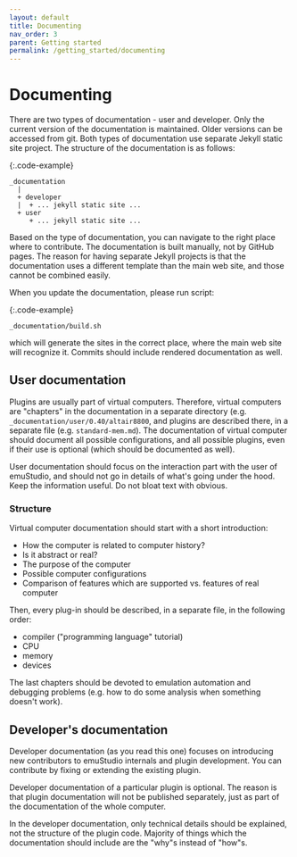 ```yaml
---
layout: default
title: Documenting
nav_order: 3
parent: Getting started
permalink: /getting_started/documenting
---
```


# Documenting

There are two types of documentation - user and developer. Only the current version of the documentation is maintained.
Older versions can be accessed from git. Both types of documentation use separate Jekyll static
site project. The structure of the documentation is as follows:

{:.code-example}
```
_documentation
  |
  + developer
  |  + ... jekyll static site ...
  + user
     + ... jekyll static site ...
```

Based on the type of documentation, you can navigate to the right place where to contribute. The documentation
is built manually, not by GitHub pages. The reason for having separate Jekyll projects is that the documentation
uses a different template than the main web site, and those cannot be combined easily.

When you update the documentation, please run script:

{:.code-example}
```
_documentation/build.sh
```

which will generate the sites in the correct place, where the main web site will recognize it. Commits should include
rendered documentation as well. 

## User documentation

Plugins are usually part of virtual computers. Therefore, virtual computers are "chapters" in the documentation in a
separate directory (e.g. `_documentation/user/0.40/altair8800`, and plugins are described there, in a separate file (e.g.
`standard-mem.md`). The documentation of virtual computer should document all possible configurations, and all possible
plugins, even if their use is optional (which should be documented as well).

User documentation should focus on the interaction part with the user of emuStudio, and should not go in details
of what's going under the hood. Keep the information useful. Do not bloat text with obvious.
 
### Structure 
 
Virtual computer documentation should start with a short introduction:

- How the computer is related to computer history?
- Is it abstract or real?
- The purpose of the computer
- Possible computer configurations
- Comparison of features which are supported vs. features of real computer

Then, every plug-in should be described, in a separate file, in the following order:
 
- compiler ("programming language" tutorial)
- CPU
- memory
- devices

The last chapters should be devoted to emulation automation and debugging problems (e.g. how to do some analysis when
something doesn't work).

## Developer's documentation

Developer documentation (as you read this one) focuses on introducing new contributors to emuStudio internals and plugin
development. You can contribute by fixing or extending the existing plugin. 

Developer documentation of a particular plugin is optional. The reason is that plugin documentation will not be
published separately, just as part of the documentation of the whole computer.
 
In the developer documentation, only technical details should be explained, not the structure of the plugin code. Majority
of things which the documentation should include are the "why"s instead of "how"s.
